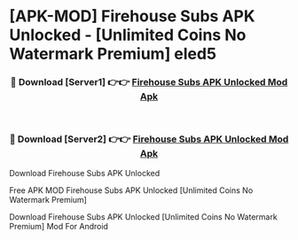# [APK-MOD] Firehouse Subs APK Unlocked - [Unlimited Coins No Watermark Premium] eled5



<div align="center">
<h3>🔴 Download [Server1] 👉👉 <a href="https://momento.my/?title=Firehouse_Subs_APK_Unlocked">Firehouse Subs APK Unlocked Mod Apk</a></h3><br>

<h3>🔴 Download [Server2] 👉👉 <a href="https://momento.my/?title=Firehouse_Subs_APK_Unlocked">Firehouse Subs APK Unlocked Mod Apk</a></h3>
</div>



Download Firehouse Subs APK Unlocked 

Free APK MOD Firehouse Subs APK Unlocked [Unlimited Coins No Watermark Premium]

Download Firehouse Subs APK Unlocked [Unlimited Coins No Watermark Premium] Mod For Android
